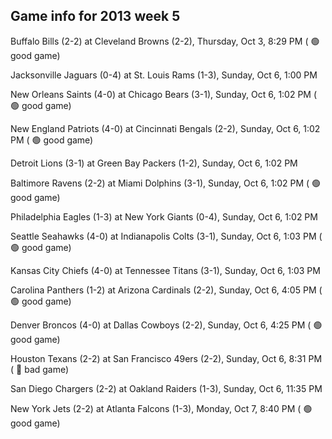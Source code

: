## Game info for 2013 week 5
Buffalo Bills (2-2) at Cleveland Browns (2-2), Thursday, Oct 3, 8:29 PM (	:green_circle: good game)



Jacksonville Jaguars (0-4) at St. Louis Rams (1-3), Sunday, Oct 6, 1:00 PM

New Orleans Saints (4-0) at Chicago Bears (3-1), Sunday, Oct 6, 1:02 PM (	:green_circle: good game)

New England Patriots (4-0) at Cincinnati Bengals (2-2), Sunday, Oct 6, 1:02 PM (	:green_circle: good game)

Detroit Lions (3-1) at Green Bay Packers (1-2), Sunday, Oct 6, 1:02 PM

Baltimore Ravens (2-2) at Miami Dolphins (3-1), Sunday, Oct 6, 1:02 PM (	:green_circle: good game)

Philadelphia Eagles (1-3) at New York Giants (0-4), Sunday, Oct 6, 1:02 PM

Seattle Seahawks (4-0) at Indianapolis Colts (3-1), Sunday, Oct 6, 1:03 PM (	:green_circle: good game)

Kansas City Chiefs (4-0) at Tennessee Titans (3-1), Sunday, Oct 6, 1:03 PM



Carolina Panthers (1-2) at Arizona Cardinals (2-2), Sunday, Oct 6, 4:05 PM (	:green_circle: good game)

Denver Broncos (4-0) at Dallas Cowboys (2-2), Sunday, Oct 6, 4:25 PM (	:green_circle: good game)



Houston Texans (2-2) at San Francisco 49ers (2-2), Sunday, Oct 6, 8:31 PM (	:red_circle: bad game)



San Diego Chargers (2-2) at Oakland Raiders (1-3), Sunday, Oct 6, 11:35 PM



New York Jets (2-2) at Atlanta Falcons (1-3), Monday, Oct 7, 8:40 PM (	:green_circle: good game)

